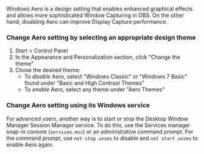 Windows Aero is a design setting that enables enhanced graphical effects and allows more sophisticated Window Capturing in OBS. On the other hand, disabling Aero can improve Display Capture performance.

### Change Aero setting by selecting an appropriate design theme

1. Start > Control Panel
1. In the Appearance and Personalization section, click "Change the theme"
1. Chose the desired theme:
    * To *disable* Aero, select "Windows Classic" or "Windows 7 Basic" found under "Basic and High Contrast Themes"
    * To *enable* Aero, select any theme under "Aero Themes"

### Change Aero setting using its Windows service

For advanced users, another way is to start or stop the Desktop Window Manager Session Manager service. To do this, use the Services manager snap-in console (`services.msc`) or an administrative command prompt. For the command prompt, use `net stop uxsms` to disable and `net start uxsms` to enable Aero again.